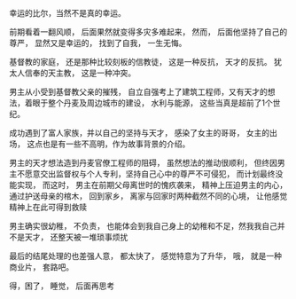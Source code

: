 
幸运的比尔，当然不是真的幸运。 

前期看着一翻风顺， 后面果然就变得多灾多难起来， 然而， 后面他坚持了自己的尊严， 显然又是幸运的， 找到了自我， 一生无悔。 

基督教的家庭， 还是那种比较刻板的信教徒， 这是一种反抗， 天才的反抗。 犹太人信奉的天主教， 这是一种冲突。

男主从小受到基督教父亲的摧残， 自立自强考上了建筑工程师，又有天才的想法，着眼于整个丹麦及周边城市的建设， 水利与能源， 这些当真是超前了1个世纪。 

成功遇到了富人家族，并以自己的坚持与天才， 感染了女主的哥哥， 女主的出场， 这点也是有一些不高明，作为故事背景的介绍。 

男主的天才想法造到丹麦官僚工程师的阻碍， 虽然想法的推动很顺利， 但终因男主不愿意交出监督权与个人专利，坚持自己心中的尊严不可侵犯， 而计划最终没能实现， 
而这时， 男主在前期父母离世时的愧疚袭来， 精神上压迫男主的内心， 通过护送母亲的棺木， 回到家乡， 离家与回家时两种截然不同的心境， 让他感觉精神上在此可得到救赎

男主确实很幼稚， 不负责， 也能体会到我自己身上的幼稚和不足，然我我自己并不是天才， 还整天被一堆琐事烦扰 

最后的结尾处理的也差强人意， 都太快了， 感觉特意为了升华， 哦， 就是一种商业片， 套路吧。

得，困了， 睡觉， 后面再思考
